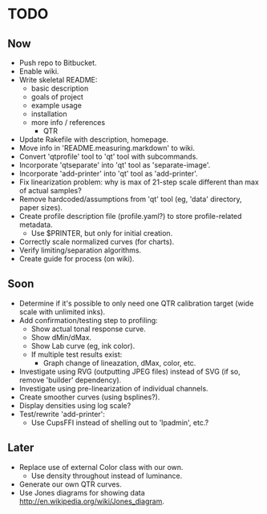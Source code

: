 # TODO


## Now

- Push repo to Bitbucket.
- Enable wiki.
- Write skeletal README:
  - basic description
  - goals of project
  - example usage
  - installation
  - more info / references
    - QTR
- Update Rakefile with description, homepage.
- Move info in 'README.measuring.markdown' to wiki.
- Convert 'qtprofile' tool to 'qt' tool with subcommands.
- Incorporate 'qtseparate' into 'qt' tool as 'separate-image'.
- Incorporate 'add-printer' into 'qt' tool as 'add-printer'.
- Fix linearization problem: why is max of 21-step scale different than max of actual samples?
- Remove hardcoded/assumptions from 'qt' tool (eg, 'data' directory, paper sizes).
- Create profile description file (profile.yaml?) to store profile-related metadata.
  - Use $PRINTER, but only for initial creation.
- Correctly scale normalized curves (for charts).
- Verify limiting/separation algorithms.
- Create guide for process (on wiki).


## Soon

- Determine if it's possible to only need one QTR calibration target (wide scale with unlimited inks).
- Add confirmation/testing step to profiling:
  - Show actual tonal response curve.
  - Show dMin/dMax.
  - Show Lab curve (eg, ink color).
  - If multiple test results exist:
    - Graph change of lineazation, dMax, color, etc.
- Investigate using RVG (outputting JPEG files) instead of SVG (if so, remove 'builder' dependency).
- Investigate using pre-linearization of individual channels.
- Create smoother curves (using bsplines?).
- Display densities using log scale?
- Test/rewrite 'add-printer':
  - Use CupsFFI instead of shelling out to 'lpadmin', etc.?


## Later

- Replace use of external Color class with our own.
  - Use density throughout instead of luminance.
- Generate our own QTR curves.
- Use Jones diagrams for showing data <http://en.wikipedia.org/wiki/Jones_diagram>.